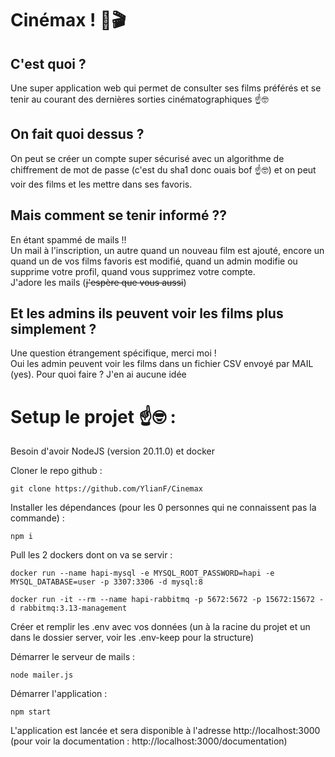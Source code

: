 # Cinémax ! 🎥🎬

## C'est quoi ?

Une super application web qui permet de consulter ses films préférés et se tenir au courant des dernières sorties cinématographiques ☝️🤓

## On fait quoi dessus ?

On peut se créer un compte super sécurisé avec un algorithme de chiffrement de mot de passe (c'est du sha1 donc ouais bof ☝️🤓) et on peut voir des films et les mettre dans ses favoris.

## Mais comment se tenir informé ??

En étant spammé de mails !!  
Un mail à l'inscription, un autre quand un nouveau film est ajouté, encore un quand un de vos films favoris est modifié, quand un admin modifie ou supprime votre profil, quand vous supprimez votre compte.  
J'adore les mails (~~j'espère que vous aussi~~)

## Et les admins ils peuvent voir les films plus simplement ?

Une question étrangement spécifique, merci moi !  
Oui les admin peuvent voir les films dans un fichier CSV envoyé par MAIL (yes). Pour quoi faire ? J'en ai aucune idée

# Setup le projet ☝️🤓 :

Besoin d'avoir NodeJS (version 20.11.0) et docker

Cloner le repo github :
```
git clone https://github.com/YlianF/Cinemax
```

Installer les dépendances (pour les 0 personnes qui ne connaissent pas la commande) :
```
npm i
```

Pull les 2 dockers dont on va se servir :
```
docker run --name hapi-mysql -e MYSQL_ROOT_PASSWORD=hapi -e MYSQL_DATABASE=user -p 3307:3306 -d mysql:8

docker run -it --rm --name hapi-rabbitmq -p 5672:5672 -p 15672:15672 -d rabbitmq:3.13-management
```

Créer et remplir les .env avec vos données (un à la racine du projet et un dans le dossier server, voir les .env-keep pour la structure)

Démarrer le serveur de mails : 
```
node mailer.js
```

Démarrer l'application : 
```
npm start
```

L'application est lancée et sera disponible à l'adresse http://localhost:3000  
(pour voir la documentation : http://localhost:3000/documentation)
